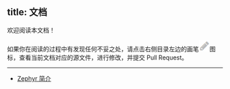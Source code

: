 title: 文档
---

欢迎阅读本文档！

如果你在阅读的过程中有发现任何不妥之处，请点击右侧目录左边的画笔![](index/pen.PNG)图标，查看当前文档对应的源文件，进行修改，并提交 Pull Request。

--- 

- [Zephyr 简介](introduce.html)

